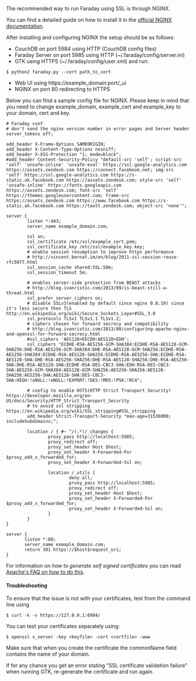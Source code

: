 The recommended way to run Faraday using SSL is through NGINX.

You can find a detailed guide on how to install it in the [official NGINX documentation](https://www.nginx.com/resources/wiki/start/topics/tutorials/install/).

After installing and configuring NGINX the setup should be as follows:

* CouchDB on port 5984 using HTTP (CouchDB config files)
* Faraday Server on port 5985 using HTTP (~/.faraday/config/server.ini)
* GTK using HTTPS (~/.faraday/config/user.xml) and run:

```
$ python2 faraday.py --cert path_to_cert
```

* Web UI using https://example_domain:port/_ui
* NGINX on port 80 redirecting to HTTPS

Below you can find a sample config file for NGINX. Please keep in mind that you need to change example_domain, example_cert and example_key to your domain, cert and key.
```
# Faraday conf
# don't send the nginx version number in error pages and Server header
server_tokens off;

add_header X-Frame-Options SAMEORIGIN;
add_header X-Content-Type-Options nosniff;
add_header X-XSS-Protection "1; mode=block";
#add_header Content-Security-Policy "default-src 'self'; script-src 'self' 'unsafe-inline' 'unsafe-eval' https://ssl.google-analytics.com https://assets.zendesk.com https://connect.facebook.net; img-src 'self' https://ssl.google-analytics.com https://s-static.ak.facebook.com https://assets.zendesk.com; style-src 'self' 'unsafe-inline' https://fonts.googleapis.com https://assets.zendesk.com; font-src 'self' https://themes.googleusercontent.com; frame-src https://assets.zendesk.com https://www.facebook.com https://s-static.ak.facebook.com https://tautt.zendesk.com; object-src 'none'";

server {
        listen *:443;
        server_name example_domain.com;

        ssl on;
        ssl_certificate /etc/ssl/example_cert.pem;
        ssl_certificate_key /etc/ssl/example_key.key;
        # enable session resumption to improve https performance
        # http://vincent.bernat.im/en/blog/2011-ssl-session-reuse-rfc5077.html
        ssl_session_cache shared:SSL:50m;
        ssl_session_timeout 5m;

        # enables server-side protection from BEAST attacks
        # http://blog.ivanristic.com/2013/09/is-beast-still-a-threat.html
        ssl_prefer_server_ciphers on;
        # disable SSLv3(enabled by default since nginx 0.8.19) since it's less secure then TLS http://en.wikipedia.org/wiki/Secure_Sockets_Layer#SSL_3.0
        ssl_protocols TLSv1 TLSv1.1 TLSv1.2;
        # ciphers chosen for forward secrecy and compatibility
        # http://blog.ivanristic.com/2013/08/configuring-apache-nginx-and-openssl-for-forward-secrecy.html
        #ssl_ciphers 'AES128+EECDH:AES128+EDH';
        ssl_ciphers "ECDHE-RSA-AES256-GCM-SHA384:ECDHE-RSA-AES128-GCM-SHA256:DHE-RSA-AES256-GCM-SHA384:DHE-RSA-AES128-GCM-SHA256:ECDHE-RSA-AES256-SHA384:ECDHE-RSA-AES128-SHA256:ECDHE-RSA-AES256-SHA:ECDHE-RSA-AES128-SHA:DHE-RSA-AES256-SHA256:DHE-RSA-AES128-SHA256:DHE-RSA-AES256-SHA:DHE-RSA-AES128-SHA:ECDHE-RSA-DES-CBC3-SHA:EDH-RSA-DES-CBC3-SHA:AES256-GCM-SHA384:AES128-GCM-SHA256:AES256-SHA256:AES128-SHA256:AES256-SHA:AES128-SHA:DES-CBC3-SHA:HIGH:!aNULL:!eNULL:!EXPORT:!DES:!MD5:!PSK:!RC4";

        # config to enable HSTS(HTTP Strict Transport Security) https://developer.mozilla.org/en-US/docs/Security/HTTP_Strict_Transport_Security
        # to avoid ssl stripping https://en.wikipedia.org/wiki/SSL_stripping#SSL_stripping
        add_header Strict-Transport-Security "max-age=31536000; includeSubdomains;";

        location / { #~ ^/(.*)/_changes {
                proxy_pass http://localhost:5985;
                proxy_redirect off;
                proxy_set_header Host $host;
                proxy_set_header X-Forwarded-For $proxy_add_x_forwarded_for;
                proxy_set_header X-Forwarded-Ssl on;

                location /_utils {
                        deny all;
                        proxy_pass http://localhost:5985;
                        proxy_redirect off;
                        proxy_set_header Host $host;
                        proxy_set_header X-Forwarded-For $proxy_add_x_forwarded_for;
                        proxy_set_header X-Forwarded-Ssl on;
                }
        }
}

server {
       listen *:80;
       server_name exmaple_domain.com;
       return 301 https://$host$request_uri;
}
```

For information on *how to generate self signed certificates* you can read [Apache's FAQ on how to do this](https://cwiki.apache.org/confluence/pages/viewpage.action?pageId=48203146).

#### Troubleshooting

To ensure that the issue is not with your certificates, test from the command line using
```
$ curl -k -v https://127.0.0.1:6984/
```
You can test your certificates separately using:
```
$ openssl s_server -key <keyfile> -cert <certfile> -www
```

Make sure that when you create the certificate the commonName field contains the name of your domain.

If for any chance you get an error stating "SSL certificate validation failure" when running GTK, re-generate the certificate and run again.
